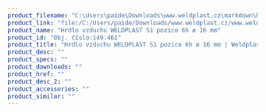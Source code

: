 ```yaml
---
product_filename: "C:\Users\paide\Downloads\www.weldplast.cz\markdown\hrdlo-vzduchu-weldplast-s1-pozice-6h-o-16-mm.md"
product_link: "file:/C:/Users/paide/Downloads/www.weldplast.cz/www.weldplast.cz/hrdlo-vzduchu-weldplast-s1-pozice-6h-o-16-mm"
product_name: "Hrdlo vzduchu WELDPLAST S1 pozice 6h ø 16 mm"
product_id: "Obj. číslo:149.461"
product_title: "Hrdlo vzduchu WELDPLAST S1 pozice 6h ø 16 mm | Weldplast"
product_desc: ""
product_specs: ""
product_downloads: ""
product_href: ""
product_desc_2: ""
product_accessories: ""
product_similar: ""
---
```

